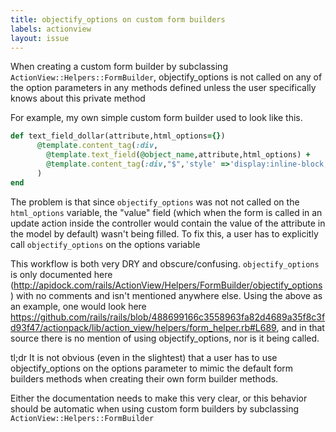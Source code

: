 ```yaml
---
title: objectify_options on custom form builders
labels: actionview
layout: issue
---
```


When creating a custom form builder by subclassing `ActionView::Helpers::FormBuilder`, objectify_options is not called on any of the option parameters in any methods defined unless the user specifically knows about this private method

For example, my own simple custom form builder used to look like this.

``` ruby
def text_field_dollar(attribute,html_options={})
      @template.content_tag(:div,
        @template.text_field(@object_name,attribute,html_options) +
        @template.content_tag(:div,"$",'style' =>'display:inline-block;margin-right:3px;vertical-align:middle;margin-top:4px;float:left;')
      )
end
```

The problem is that since `objectify_options` was not not called on the `html_options` variable, the "value" field (which when the form is called in an update action inside the controller would contain the value of the attribute in the model by default) wasn't being filled. To fix this, a user has to explicitly call `objectify_options` on the options variable

This workflow is both very DRY and obscure/confusing. `objectify_options` is only documented here (http://apidock.com/rails/ActionView/Helpers/FormBuilder/objectify_options) with no comments  and isn't mentioned anywhere else. Using the above as an example, one would look here https://github.com/rails/rails/blob/488699166c3558963fa82d4689a35f8c3fd93f47/actionpack/lib/action_view/helpers/form_helper.rb#L689, and in that source there is no mention of using objectify_options, nor is it being called.

tl;dr It is not obvious (even in the slightest) that a user has to use objectify_options on the options parameter to mimic the default form builders methods when creating their own form builder methods.

Either the documentation needs to make this very clear, or this behavior should be automatic when using custom form builders by subclassing `ActionView::Helpers::FormBuilder`

